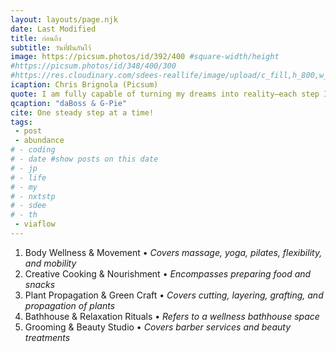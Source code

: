 ```yaml
---
layout: layouts/page.njk
date: Last Modified
title: ก่อนถึง 
subtitle: วันที่ฝันกันไว้
image: https://picsum.photos/id/392/400 #square-width/height
#https://picsum.photos/id/348/400/300
#https://res.cloudinary.com/sdees-reallife/image/upload/c_fill,h_800,w_800/v1734859281/IMG_20241203_072915_n1dpaz.jpg
icaption: Chris Brignola (Picsum)
quote: I am fully capable of turning my dreams into reality—each step I take brings me closer to the life I envision.
qcaption: "daBoss & G-Pie"
cite: One steady step at a time!
tags: 
 - post
 - abundance
# - coding
# - date #show posts on this date
# - jp
# - life
# - my
# - nxtstp
# - sdee
# - th
 - viaflow
---
```

1. Body Wellness & Movement • *Covers massage, yoga, pilates, flexibility, and mobility*
2. Creative Cooking & Nourishment • *Encompasses preparing food and snacks*
3. Plant Propagation & Green Craft • *Covers cutting, layering, grafting, and propagation of plants*
4. Bathhouse & Relaxation Rituals • *Refers to a wellness bathhouse space*
5. Grooming & Beauty Studio • *Covers barber services and beauty treatments*
